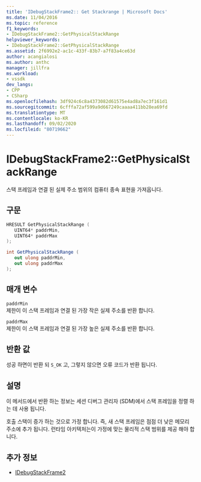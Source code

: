 ```yaml
---
title: 'IDebugStackFrame2:: Get Stackrange | Microsoft Docs'
ms.date: 11/04/2016
ms.topic: reference
f1_keywords:
- IDebugStackFrame2::GetPhysicalStackRange
helpviewer_keywords:
- IDebugStackFrame2::GetPhysicalStackRange
ms.assetid: 2f6992e2-ac1c-433f-83b7-a7f83a4ce63d
author: acangialosi
ms.author: anthc
manager: jillfra
ms.workload:
- vssdk
dev_langs:
- CPP
- CSharp
ms.openlocfilehash: 3df924c6c8a4373082d61575e4ad8a7ec3f161d1
ms.sourcegitcommit: 6cfffa72af599a9d667249caaaa411bb28ea69fd
ms.translationtype: MT
ms.contentlocale: ko-KR
ms.lasthandoff: 09/02/2020
ms.locfileid: "80719662"
---
```

# <a name="idebugstackframe2getphysicalstackrange"></a>IDebugStackFrame2::GetPhysicalStackRange
스택 프레임과 연결 된 실제 주소 범위의 컴퓨터 종속 표현을 가져옵니다.

## <a name="syntax"></a>구문

```cpp
HRESULT GetPhysicalStackRange ( 
   UINT64* paddrMin,
   UINT64* paddrMax
);
```

```csharp
int GetPhysicalStackRange ( 
   out ulong paddrMin,
   out ulong paddrMax
);
```

## <a name="parameters"></a>매개 변수
`paddrMin`\
제한이 이 스택 프레임과 연결 된 가장 작은 실제 주소를 반환 합니다.

`paddrMax`\
제한이 이 스택 프레임과 연결 된 가장 높은 실제 주소를 반환 합니다.

## <a name="return-value"></a>반환 값
 성공 하면이 반환 되 `S_OK` 고, 그렇지 않으면 오류 코드가 반환 됩니다.

## <a name="remarks"></a>설명
 이 메서드에서 반환 하는 정보는 세션 디버그 관리자 (SDM)에서 스택 프레임을 정렬 하는 데 사용 됩니다.

 호출 스택이 증가 하는 것으로 가정 합니다. 즉, 새 스택 프레임은 점점 더 낮은 메모리 주소에 추가 됩니다. 런타임 아키텍처는이 가정에 맞는 물리적 스택 범위를 제공 해야 합니다.

## <a name="see-also"></a>추가 정보
- [IDebugStackFrame2](../../../extensibility/debugger/reference/idebugstackframe2.md)
